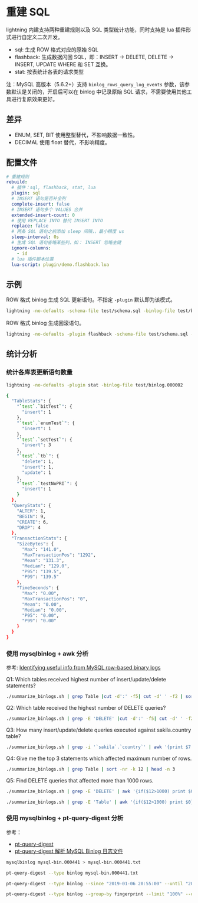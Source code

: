 # 重建 SQL

lightning 内建支持两种重建规则以及 SQL 类型统计功能，同时支持是 lua 插件形式进行自定义二次开发。

* sql: 生成 ROW 格式对应的原始 SQL
* flashback: 生成数据闪回 SQL，即：INSERT -> DELETE, DELETE -> INSERT, UPDATE WHERE 和 SET 互换。
* stat: 按表统计各表的请求类型

注：MySQL 高版本（5.6.2+）支持 `binlog_rows_query_log_events` 参数，该参数默认是关闭的，开启后可以在 binlog 中记录原始 SQL 请求，不需要使用其他工具进行复原效果更好。

## 差异

* ENUM, SET, BIT 使用整型替代，不影响数据一致性。
* DECIMAL 使用 float 替代，不影响精度。

## 配置文件

```yaml
# 重建规则
rebuild:
  # 插件：sql, flashback, stat, lua
  plugin: sql
  # INSERT 语句是否补全列
  complete-insert: false
  # INSERT 语句多个 VALUES 合并
  extended-insert-count: 0
  # 使用 REPLACE INTO 替代 INSERT INTO
  replace: false
  # 两条 SQL 语句之前添加 sleep 间隔，，最小精度 us
  sleep-interval: 0s
  # 生成 SQL 语句省略某些列，如： INSERT 忽略主键
  ignore-columns:
    - id
  # lua 插件脚本位置
  lua-script: plugin/demo.flashback.lua
```

## 示例

ROW 格式 binlog 生成 SQL 更新语句。不指定 `-plugin` 默认即为该模式。

```bash
lightning -no-defaults -schema-file test/schema.sql -binlog-file test/binlog.000002
```

ROW 格式 binlog 生成回滚语句。

```bash
lightning -no-defaults -plugin flashback -schema-file test/schema.sql -binlog-file test/binlog.000002
```

## 统计分析

### 统计各库表更新语句数量

```bash
lightning -no-defaults -plugin stat -binlog-file test/binlog.000002

{
  "TableStats": {
    "`test`.`bitTest`": {
      "insert": 1
    },
    "`test`.`enumTest`": {
      "insert": 1
    },
    "`test`.`setTest`": {
      "insert": 3
    },
    "`test`.`tb`": {
      "delete": 1,
      "insert": 1,
      "update": 1
    },
    "`test`.`testNoPRI`": {
      "insert": 1
    }
  },
  "QueryStats": {
    "ALTER": 1,
    "BEGIN": 9,
    "CREATE": 6,
    "DROP": 4
  },
  "TransactionStats": {
    "SizeBytes": {
      "Max": "141.0",
      "MaxTransactionPos": "1292",
      "Mean": "131.3",
      "Median": "129.0",
      "P95": "139.5",
      "P99": "139.5"
    },
    "TimeSeconds": {
      "Max": "0.00",
      "MaxTransactionPos": "0",
      "Mean": "0.00",
      "Median": "0.00",
      "P95": "0.00",
      "P99": "0.00"
    }
  }
}
```

### 使用 mysqlbinlog + awk 分析

参考: [Identifying useful info from MySQL row-based binary logs](https://www.percona.com/blog/2015/01/20/identifying-useful-information-mysql-row-based-binary-logs/)

Q1: Which tables received highest number of insert/update/delete statements?

```bash
./summarize_binlogs.sh | grep Table |cut -d':' -f5| cut -d' ' -f2 | sort | uniq -c | sort -nr
```

Q2: Which table received the highest number of DELETE queries?

```bash
./summarize_binlogs.sh | grep -E 'DELETE' |cut -d':' -f5| cut -d' ' -f2 | sort | uniq -c | sort -nr
```

Q3: How many insert/update/delete queries executed against sakila.country table?

```bash
./summarize_binlogs.sh | grep -i '`sakila`.`country`' | awk '{print $7 " " $11}' | sort -k1,2 | uniq -c
```

Q4: Give me the top 3 statements which affected maximum number of rows.

```bash
./summarize_binlogs.sh | grep Table | sort -nr -k 12 | head -n 3
```

Q5: Find DELETE queries that affected more than 1000 rows.

```bash
./summarize_binlogs.sh | grep -E 'DELETE' | awk '{if($12>1000) print $0}'

./summarize_binlogs.sh | grep -E 'Table' | awk '{if($12>1000) print $0}'
```

### 使用 mysqlbinlog + pt-query-digest 分析

参考：

* [pt-query-digest](https://www.percona.com/doc/percona-toolkit/LATEST/pt-query-digest.html)
* [pt-query-digest 解析 MySQL Binlog 日志文件](https://blog.csdn.net/dba_waterbin/article/details/14453255)

```bash
mysqlbinlog mysql-bin.000441 > mysql-bin.000441.txt

pt-query-digest --type binlog mysql-bin.000441.txt

pt-query-digest --type binlog --since "2019-01-06 20:55:00" --until "2019-01-06 21:00:00" mysql-bin.000441.txt

pt-query-digest --type binlog --group-by fingerprint --limit "100%" --order-by "Query_time:cnt" --output report --report-format profile mysql-bin.000441.txt
```
